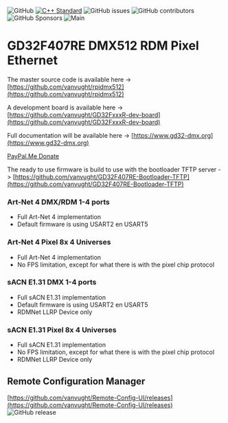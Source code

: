![GitHub](https://img.shields.io/github/license/vanvught/GD32F407RE-DMX512-RDM)
[![C++ Standard](https://img.shields.io/badge/C%2B%2B-20-blue.svg)](https://img.shields.io/badge/C%2B%2B-11%-blue.svg)
![GitHub issues](https://img.shields.io/github/issues-raw/vanvught/GD32F407RE-DMX512-RDM)
![GitHub contributors](https://img.shields.io/github/contributors/vanvught/GD32F407RE-DMX512-RDM)
![GitHub Sponsors](https://img.shields.io/github/sponsors/vanvught)
![Main](https://github.com/vanvught/GD32F407RE-DMX512-RDM/actions/workflows/c-cpp.yml/badge.svg?branch=main)

# GD32F407RE DMX512 RDM Pixel Ethernet
The master source code is available here -> [https://github.com/vanvught/rpidmx512](https://github.com/vanvught/rpidmx512)

A development board is available here -> [https://github.com/vanvught/GD32FxxxR-dev-board](https://github.com/vanvught/GD32FxxxR-dev-board)

Full documentation will be available here -> [https://www.gd32-dmx.org](https://www.gd32-dmx.org)

[PayPal.Me Donate](https://paypal.me/AvanVught?locale.x=nl_NL)

The ready to use firmware is build to use with the bootloader TFTP server -> [https://github.com/vanvught/GD32F407RE-Bootloader-TFTP](https://github.com/vanvught/GD32F407RE-Bootloader-TFTP)

### Art-Net 4 DMX/RDM 1-4 ports
* Full Art-Net 4 implementation
* Default firmware is using USART2 en USART5

### Art-Net 4 Pixel 8x 4 Universes
* Full Art-Net 4 implementation
* No FPS limitation, except for what there is with the pixel chip protocol

### sACN E1.31 DMX 1-4 ports
* Full sACN E1.31 implementation
* Default firmware is using USART2 en USART5
* RDMNet LLRP Device only

### sACN E1.31 Pixel 8x 4 Universes
* Full sACN E1.31 implementation
* No FPS limitation, except for what there is with the pixel chip protocol
* RDMNet LLRP Device only

## Remote Configuration Manager
[https://github.com/vanvught/Remote-Config-UI/releases](https://github.com/vanvught/Remote-Config-UI/releases)<br>
<img alt="GitHub release" src="https://img.shields.io/github/v/release/vanvught/Remote-Config-UI">